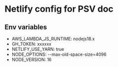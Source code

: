 # Netlify config for PSV doc

## Env variables

-   AWS_LAMBDA_JS_RUNTIME: nodejs18.x
-   GH_TOKEN: xxxxxx
-   NETLIFY_USE_YARN: true
-   NODE_OPTIONS: --max-old-space-size=4096
-   NODE_VERSION: 16
